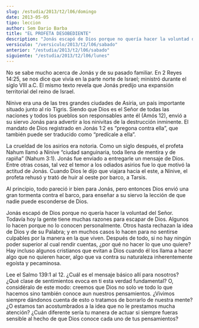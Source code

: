 ```yaml
---
slug: /estudia/2013/t2/l06/domingo
date: 2013-05-05
tipo: leccion
author: Sem Dario Barba
title: "EL PROFETA DESOBEDIENTE"
description: "Jonás escapó de Dios porque no quería hacer la voluntad del Señor. Todavía hoy la gente tiene muchas razones para escapar de Dios. Algunos lo hacen porque no lo conocen personalmente. Otros hasta rechazan la idea de Dios y de su Palabra; y en muchos casos lo hacen para no sentirse culpables por la manera en la que viven. Después de todo, si no hay ningún poder superior al cual rendir cuentas, ¿por qué no hacer lo que uno quiere? Hay incluso algunos cristianos que evitan a Dios cuando él los llama a hacer algo que no quieren hacer, algo que va contra su naturaleza inherentemente egoísta y pecaminosa."
versiculo: "/versiculo/2013/t2/l06/sabado"
anterior: "/estudia/2013/t2/l06/sabado"
siguiente: "/estudia/2013/t2/l06/lunes"
---
```


No se sabe mucho acerca de Jonás y de su pasado familiar. En 2 Reyes 14:25, se nos dice que vivía en la parte norte de Israel; ministró durante el siglo VIII a.C. El mismo texto revela que Jonás predijo una expansión territorial del reino de Israel.

Nínive era una de las tres grandes ciudades de Asiria, un país importante situado junto al río Tigris. Siendo que Dios es el Señor de todas las naciones y todos los pueblos son responsables ante él (Amós 12), envió a su siervo Jonás para advertir a los ninivitas de la destrucción inminente. El mandato de Dios registrado en Jonás 1:2 es “pregona contra ella”, que también puede ser traducido como “predícale a ella”.

La crueldad de los asirios era notoria. Como un siglo después, el profeta Nahum llamó a Nínive “ciudad sanguinaria, toda llena de mentira y de rapiña” (Nahum 3:1). Jonás fue enviado a entregarle un mensaje de Dios. Entre otras cosas, tal vez el temor a los odiados asirios fue lo que motivó la actitud de Jonás. Cuando Dios le dijo que viajara hacia el este, a Nínive, el profeta rehusó y trató de huir al oeste por barco, a Tarsis.

Al principio, todo pareció ir bien para Jonás, pero entonces Dios envió una gran tormenta contra el barco, para enseñar a su siervo la lección de que nadie puede esconderse de Dios.

Jonás escapó de Dios porque no quería hacer la voluntad del Señor. Todavía hoy la gente tiene muchas razones para escapar de Dios. Algunos lo hacen porque no lo conocen personalmente. Otros hasta rechazan la idea de Dios y de su Palabra; y en muchos casos lo hacen para no sentirse culpables por la manera en la que viven. Después de todo, si no hay ningún poder superior al cual rendir cuentas, ¿por qué no hacer lo que uno quiere? Hay incluso algunos cristianos que evitan a Dios cuando él los llama a hacer algo que no quieren hacer, algo que va contra su naturaleza inherentemente egoísta y pecaminosa.

Lee el Salmo 139:1 al 12. ¿Cuál es el mensaje básico allí para nosotros? ¿Qué clase de sentimientos evoca en ti esta verdad fundamental? O, considéralo de este modo: creemos que Dios no solo ve todo lo que hacemos sino también conoce aun nuestros pensamientos. ¿Vivimos siempre dándonos cuenta de esto o tratamos de borrarlo de nuestra mente? ¿O estamos tan acostumbrados a la idea que no le prestamos mucha atención? ¿Cuán diferente sería tu manera de actuar si siempre fueras sensible al hecho de que Dios conoce cada uno de tus pensamientos?

